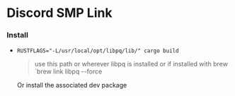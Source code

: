 # Discord SMP Link

### Install

-   `RUSTFLAGS="-L/usr/local/opt/libpq/lib/" cargo build`

    > use this path or wherever libpq is installed
    > or if installed with brew `brew link libpq --force

    Or install the associated dev package
